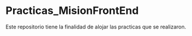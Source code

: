 # Practicas_MisionFrontEnd
Este repositorio tiene la finalidad de alojar las practicas que se realizaron.
